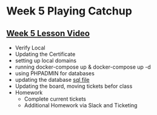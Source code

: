 # Week 5 Playing Catchup
## [Week 5 Lesson Video](https://drive.google.com/file/d/1RmM-OsLxBwyABZW8_3pVQ_Intqlqk9-s/view?usp=sharing)
* Verify Local
* Updating the Certificate
* setting up local domains
* running docker-compose up & docker-compose up -d
* using PHPADMIN for databases
* updating the database [sql file](../docker/etc/sql-scripts/init.sql)
* Updating the board, moving tickets befor class
* Homework
  * Complete current tickets
  * Additional Homework via Slack and Ticketing




